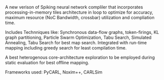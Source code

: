 A new verison of Spiking neural network compliler that incorporates 
processing-in-memory tiles architecture in loop to optimize for accuracy, 
maximum resource (NoC Bandwidth, crossbar) utilization and compliation time. 

Includes Technniques like: Synchronous data-flow graphs, token-firings, KL graph partitioning,
Particle Swarm Optimization, Tabu Search, Simulated Annealing, Tabu Search for best map search. 
Integrated with run-time mapping including greedy search for least compilation time.

A best heterogenous core-architecture exploration to be employed during static evaluation for best offline mapping.

Frameworks used: PyCARL, Noxim++, CARLSim
